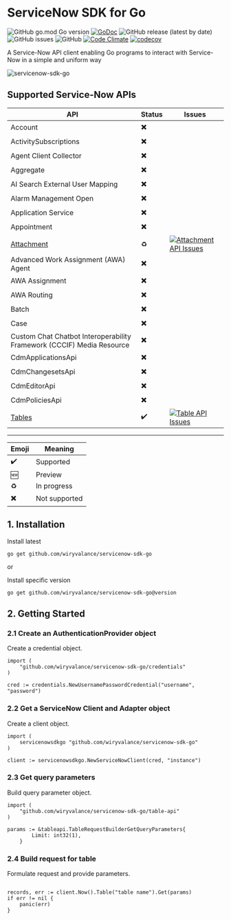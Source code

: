 # ServiceNow SDK for Go

![GitHub go.mod Go version](https://img.shields.io/github/go-mod/go-version/michaeldcanady/servicenow-sdk-go?style=plastic)
[![GoDoc](https://img.shields.io/static/v1?style=plastic&label=godoc&message=reference&color=blue)](https://pkg.go.dev/github.com/wiryvalance/servicenow-sdk-go)
![GitHub release (latest by date)](https://img.shields.io/github/v/release/michaeldcanady/servicenow-sdk-go?style=plastic)
![GitHub issues](https://img.shields.io/github/issues/michaeldcanady/servicenow-sdk-go?style=plastic)
![GitHub](https://img.shields.io/github/license/michaeldcanady/servicenow-sdk-go?style=plastic)
[![Code Climate](https://codeclimate.com/github/michaeldcanady/servicenow-sdk-go.svg)](https://codeclimate.com/github/michaeldcanady/servicenow-sdk-go)
[![codecov](https://codecov.io/gh/michaeldcanady/servicenow-sdk-go/graph/badge.svg?token=MJPM1UAI78)](https://codecov.io/gh/michaeldcanady/servicenow-sdk-go)

A Service-Now API client enabling Go programs to interact with Service-Now in a simple and uniform way

![servicenow-sdk-go](.github/servicenow-sdk-go_logo.png)

## Supported Service-Now APIs

| API                                                                                        | Status | Issues                                                                                                                                                                                                                                              |
| ------------------------------------------------------------------------------------------ | ------ | --------------------------------------------------------------------------------------------------------------------------------------------------------------------------------------------------------------------------------------------------- |
| Account                                                                                    | ✖️      |                                                                                                                                                                                                                                                     |
| ActivitySubscriptions                                                                      | ✖️      |                                                                                                                                                                                                                                                     |
| Agent Client Collector                                                                     | ✖️      |                                                                                                                                                                                                                                                     |
| Aggregate                                                                                  | ✖️      |                                                                                                                                                                                                                                                     |
| AI Search External User Mapping                                                            | ✖️      |                                                                                                                                                                                                                                                     |
| Alarm Management Open                                                                      | ✖️      |                                                                                                                                                                                                                                                     |
| Application Service                                                                        | ✖️      |                                                                                                                                                                                                                                                     |
| Appointment                                                                                | ✖️      |                                                                                                                                                                                                                                                     |
| [Attachment](https://github.com/wiryvalance/servicenow-sdk-go/tree/main/attachment-api) | ♻️      | [![Attachment API Issues](https://img.shields.io/github/issues-raw/michaeldcanady/servicenow-sdk-go/attachment%20api?label=%20)](https://github.com/wiryvalance/servicenow-sdk-go/labels/attachment%20api)                                       |
| Advanced Work Assignment (AWA) Agent                                                       | ✖️      |                                                                                                                                                                                                                                                     |
| AWA Assignment                                                                             | ✖️      |                                                                                                                                                                                                                                                     |
| AWA Routing                                                                                | ✖️      |                                                                                                                                                                                                                                                     |
| Batch                                                                                      | ✖️      |                                                                                                                                                                                                                                                     |
| Case                                                                                       | ✖️      |                                                                                                                                                                                                                                                     |
| Custom Chat Chatbot Interoperability Framework (CCCIF) Media Resource                      | ✖️      |                                                                                                                                                                                                                                                     |
| CdmApplicationsApi                                                                         | ✖️      |                                                                                                                                                                                                                                                     |
| CdmChangesetsApi                                                                           | ✖️      |                                                                                                                                                                                                                                                     |
| CdmEditorApi                                                                               | ✖️      |                                                                                                                                                                                                                                                     |
| CdmPoliciesApi                                                                             | ✖️      |                                                                                                                                                                                                                                                     |
| [Tables](https://github.com/wiryvalance/servicenow-sdk-go/tree/main/table-api)          | ✔️      | [![Table API Issues](https://img.shields.io/github/issues-raw/michaeldcanady/servicenow-sdk-go/module%3A+table-api?label=%20)](https://github.com/wiryvalance/servicenow-sdk-go/issues?q=is%3Aissue+is%3Aopen+label%3A%22module%3A+table-api%22) |
---

| Emoji | Meaning       |
| ----- | ------------- |
| ✔️     | Supported     |
| 🆕     | Preview       |
| ♻️     | In progress   |
| ✖️     | Not supported |

## 1. Installation

Install latest
```Shell
go get github.com/wiryvalance/servicenow-sdk-go
```
or

Install specific version
```Shell
go get github.com/wiryvalance/servicenow-sdk-go@version
```

## 2. Getting Started

### 2.1 Create an AuthenticationProvider object

Create a credential object.

```golang
import (
    "github.com/wiryvalance/servicenow-sdk-go/credentials"
)

cred := credentials.NewUsernamePasswordCredential("username", "password")
```

### 2.2 Get a ServiceNow Client and Adapter object

Create a client object.

```golang
import (
    servicenowsdkgo "github.com/wiryvalance/servicenow-sdk-go"
)

client := servicenowsdkgo.NewServiceNowClient(cred, "instance")
```

### 2.3 Get query parameters

Build query parameter object.

```golang
import (
    "github.com/wiryvalance/servicenow-sdk-go/table-api"
)

params := &tableapi.TableRequestBuilderGetQueryParameters{
        Limit: int32(1),
    }
```

### 2.4 Build request for table

Formulate request and provide parameters.

```golang

records, err := client.Now().Table("table name").Get(params)
if err != nil {
    panic(err)
}
```
